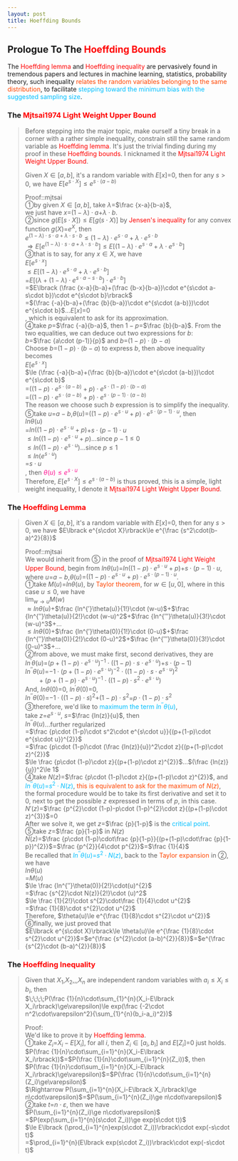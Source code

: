 ```yaml
---
layout: post
title: Hoeffding Bounds
---
```


## Prologue To The <font color="Red">Hoeffding Bounds</font>
<p class="message">
The <font color="Red">Hoeffding lemma</font> and <font color="Red">Hoeffding inequality</font> are pervasively found in tremendous papers 
and lectures in machine learning, statistics, probability theory, such inequality <font color="OrangeRed">relates the random variables 
belonging to the same distribution</font>, to facilitate <font color="DeepSkyBlue">stepping toward the minimum bias with the suggested sampling size</font>.  
</p>

### The <font color="Red">Mjtsai1974 Light Weight Upper Bound</font>
>Before stepping into the major topic, make ourself a tiny break in a corner with a rather simple inequality, constrain still the same random variable as <font color="Red">Hoeffding lemma</font>.  It's just the trivial finding during my proof in these <font color="Red">Hoeffding bounds</font>.  I nicknamed it the <font color="Red">Mjtsai1974 Light Weight Upper Bound</font>.  
>
>Given $X\in\lbrack a,b\rbrack$, it's a random variable with $E\lbrack x\rbrack$=$0$, then for any $s>0$, we have $E\lbrack e^{s\cdot X}\rbrack\le e^{s\cdot(a-b)}$  
>
>Proof::mjtsai  
>&#10112;by given $X\in\lbrack a,b\rbrack$, take $\lambda$=$\frac {x-a}{b-a}$,  
>we just have $x$=$(1-\lambda)\cdot a$+$\lambda\cdot b$.  
>&#10113;since $g(E\lbrack s\cdot X\rbrack)\le E\lbrack g(s\cdot X)\rbrack$ by <font color="Red">Jensen's inequality</font> for any convex function $g(X)$=$e^{X}$, then  
>$e^{(1-\lambda)\cdot s\cdot a+\lambda\cdot s\cdot b}\le (1-\lambda)\cdot e^{s\cdot a}+\lambda\cdot e^{s\cdot b}$  
>$\Rightarrow E\lbrack e^{(1-\lambda)\cdot s\cdot a+\lambda\cdot s\cdot b}\rbrack\le E\lbrack (1-\lambda)\cdot e^{s\cdot a}+\lambda\cdot e^{s\cdot b}\rbrack$  
>&#10114;that is to say, for any $x\in X$, we have  
>$E\lbrack e^{s\cdot x}\rbrack$  
>$\le E\lbrack (1-\lambda)\cdot e^{s\cdot a}+\lambda\cdot e^{s\cdot b}\rbrack$  
>=$E\lbrack (\lambda+(1-\lambda)\cdot e^{s\cdot a-s\cdot b})\cdot e^{s\cdot b}\rbrack$  
>=$E\lbrack (\frac {x-a}{b-a}+(\frac {b-x}{b-a})\cdot e^{s\cdot a-s\cdot b})\cdot e^{s\cdot b}\rbrack$  
>=$(\frac {-a}{b-a}+(\frac {b}{b-a})\cdot e^{s\cdot (a-b)})\cdot e^{s\cdot b}$...$E\lbrack x\rbrack$=$0$  
>, which is equivalent to ask for its approximation.   
>&#10115;take $p$=$\frac {-a}{b-a}$, then $1-p$=$\frac {b}{b-a}$.  From the two equalities, we can deduce out two expressions for $b$:  
>$b$=$\frac {a\cdot (p-1)}{p}$ and $b$=$(1-p)\cdot (b-a)$  
>Choose $b$=$(1-p)\cdot (b-a)$ to express $b$, then above inequality becomes  
>$E\lbrack e^{s\cdot x}\rbrack$  
>$\le (\frac {-a}{b-a}+(\frac {b}{b-a})\cdot e^{s\cdot (a-b)})\cdot e^{s\cdot b}$  
>=$((1-p)\cdot e^{s\cdot (a-b)}+p)\cdot e^{s\cdot (1-p)\cdot (b-a)}$  
>=$((1-p)\cdot e^{s\cdot (a-b)}+p)\cdot e^{s\cdot (p-1)\cdot (a-b)}$  
>The reason we choose such $b$ expression is to simplify the inequality.  
>&#10116;take $u$=$a-b$,$\theta(u)$=$((1-p)\cdot e^{s\cdot u}+p)\cdot e^{s\cdot (p-1)\cdot u}$, then  
>$ln\theta(u)$  
>=$ln((1-p)\cdot e^{s\cdot u}+p)$+$s\cdot (p-1)\cdot u$  
>$\le ln((1-p)\cdot e^{s\cdot u}+p)$...since $p-1\le 0$  
>$\le ln((1-p)\cdot e^{s\cdot u})$...since $p\le 1$    
>$\le ln(e^{s\cdot u})$  
>=$s\cdot u$  
>, then <font color="DeepPink">$\theta(u)\le e^{s\cdot u}$</font>  
>Therefore, $E\lbrack e^{s\cdot X}\rbrack\le e^{s\cdot(a-b)}$ is thus proved, this is a simple, light weight inequality, I denote it <font color="Red">Mjtsai1974 Light Weight Upper Bound</font>.  

### The <font color="Red">Hoeffding Lemma</font>
>Given $X\in\lbrack a,b\rbrack$, it's a random variable with $E\lbrack x\rbrack$=$0$, then for any $s>0$, we have $E\lbrack e^{s\cdot X}\rbrack\le e^{\frac {s^2\cdot(b-a)^2}{8}}$  
>
>Proof::mjtsai  
>We would inherit from &#10116; in the proof of <font color="Red">Mjtsai1974 Light Weight Upper Bound</font>, begin from $ln\theta(u)$=$ln((1-p)\cdot e^{s\cdot u}+p)$+$s\cdot (p-1)\cdot u$, where $u$=$a-b$,$\theta(u)$=$((1-p)\cdot e^{s\cdot u}+p)\cdot e^{s\cdot (p-1)\cdot u}$.  
>&#10112;take $M(u)$=$ln\theta(u)$, by <font color="OrangeRed">Taylor theorem</font>, for $w\in\lbrack u,0\rbrack$, where in this case $u\le 0$, we have  
>$\lim_{w\rightarrow u}M(w)$  
>$\approx ln\theta(u)$+$\frac {ln^{′}\theta(u)}{1!}\cdot (w-u)$+$\frac {ln^{″}\theta(u)}{2!}\cdot (w-u)^2$+$\frac {ln^{′″}\theta(u)}{3!}\cdot (w-u)^3$+...  
>$\le ln\theta(0)$+$\frac {ln^{′}\theta(0)}{1!}\cdot (0-u)$+$\frac {ln^{″}\theta(0)}{2!}\cdot (0-u)^2$+$\frac {ln^{′″}\theta(0)}{3!}\cdot (0-u)^3$+...  
>&#10113;from above, we must make first, second derivatives, they are  
>$ln^{′}\theta(u)$=$(p+(1-p)\cdot e^{s\cdot u})^{-1}\cdot ((1-p)\cdot s\cdot e^{s\cdot u})$+$s\cdot(p-1)$  
>$ln^{″}\theta(u)$=$-1\cdot (p+(1-p)\cdot e^{s\cdot u})^{-2}\cdot ((1-p)\cdot s\cdot e^{s\cdot u})^{2}$  
>$\;\;\;\;\;\;\;\;+(p+(1-p)\cdot e^{s\cdot u})^{-1}\cdot ((1-p)\cdot s^2\cdot e^{s\cdot u})$  
>And, $ln\theta(0)$=$0$, $ln^{′}\theta(0)$=$0$,  
>$ln^{″}\theta(0)$=$-1\cdot((1-p)\cdot s)^2$+$(1-p)\cdot s^2$=$p\cdot (1-p)\cdot s^2$  
>&#10114;therefore, we'd like to <font color="DeepSkyBlue">maximum the term $ln^{″}\theta(u)$</font>,  
>take $z$=$e^{s\cdot u}$, $s$=$\frac {ln(z)}{u}$, then  
>$ln^{″}\theta(u)$...further regularized  
>=$\frac {p\cdot (1-p)\cdot s^2\cdot e^{s\cdot u}}{(p+(1-p)\cdot e^{s\cdot u})^{2}}$  
>=$\frac {p\cdot (1-p)\cdot (\frac {ln(z)}{u})^2\cdot z}{(p+(1-p)\cdot z)^{2}}$  
>$\le \frac {p\cdot (1-p)\cdot z}{(p+(1-p)\cdot z)^{2}}$...$(\frac {ln(z)}{u})^2\le 1$  
>&#10115;take $N(z)$=$\frac {p\cdot (1-p)\cdot z}{(p+(1-p)\cdot z)^{2}}$, and <font color="DeepSkyBlue">$ln^{″}\theta(u)$=$s^2\cdot N(z)$</font>, <font color="OrangeRed">this is equivalent to ask for the maximum of $N(z)$</font>, the formal procedure would be to take its first derivative and set it to $0$, next to get the possible $z$ expressed in terms of $p$, in this case.  
>$N′(z)$=$\frac {p^{2}\cdot (1-p)-p\cdot (1-p)^{2}\cdot z}{(p+(1-p)\cdot z)^{3}}$=$0$  
>After we solve it, we get $z$=$\frac {p}{1-p}$ is the <font color="DeepSkyBlue">critical point</font>.  
>&#10116;take $z$=$\frac {p}{1-p}$ in $N(z)$  
>$N(z)$=$\frac {p\cdot (1-p)\cdot\frac {p}{1-p}}{(p+(1-p)\cdot\frac {p}{1-p})^{2}}$=$\frac {p^{2}}{4\cdot p^{2}}$=$\frac {1}{4}$  
>Be recalled that <font color="DeepSkyBlue">$ln^{″}\theta(u)$=$s^2\cdot N(z)$</font>, back to the <font color="OrangeRed">Taylor expansion</font> in &#10113;, we have  
>$ln\theta(u)$  
>=$M(u)$  
>$\le \frac {ln^{″}\theta(0)}{2!}\cdot(u)^{2}$  
>=$\frac {s^{2}\cdot N(z)}{2!}\cdot (u)^2$  
>$\le \frac {1}{2!}\cdot s^{2}\cdot\frac {1}{4}\cdot u^{2}$  
>=$\frac {1}{8}\cdot s^{2}\cdot u^{2}$  
>Therefore, $\theta(u)\le e^{\frac {1}{8}\cdot s^{2}\cdot u^{2}}$  
>&#10117;finally, we just proved that  
>$E\lbrack e^{s\cdot X}\rbrack\le \theta(u)\le e^{\frac {1}{8}\cdot s^{2}\cdot u^{2}}$=$e^{\frac {s^{2}\cdot (a-b)^{2}}{8}}$=$e^{\frac {s^{2}\cdot (b-a)^{2}}{8}}$  

### The <font color="Red">Hoeffding Inequality</font>
>Given that $X_1$,$X_2$,,,$X_n$ are independent random variables with $a_i\le X_i\le b_i$, then  
>$\;\;\;\;P(\frac {1}{n}\cdot\sum_{1}^{n}(X_i-E\lbrack X_i\rbrack)\ge\varepsilon)\le exp(\frac {-2\cdot n^2\cdot\varepsilon^2}{\sum_{1}^{n}(b_i-a_i)^2})$  
>
>Proof:  
>We'd like to prove it by <font color="Red">Hoeffding lemma</font>.  
>&#10112;take $Z_i$=$X_i-E\lbrack X_i\rbrack$, for all $i$, then $Z_i\in\lbrack a_i,b_i\rbrack$ and $E\lbrack Z_i\rbrack$=$0$ just holds.  
>$P(\frac {1}{n}\cdot\sum_{i=1}^{n}(X_i-E\lbrack X_i\rbrack))$=$P(\frac {1}{n}\cdot\sum_{i=1}^{n}(Z_i))$, then  
>$P(\frac {1}{n}\cdot\sum_{i=1}^{n}(X_i-E\lbrack X_i\rbrack)\ge\varepsilon)$=$P(\frac {1}{n}\cdot\sum_{i=1}^{n}(Z_i)\ge\varepsilon)$  
>$\Rightarrow P(\sum_{i=1}^{n}(X_i-E\lbrack X_i\rbrack)\ge n\cdot\varepsilon)$=$P(\sum_{i=1}^{n}(Z_i)\ge n\cdot\varepsilon)$  
>&#10113;take $t$=$n\cdot\varepsilon$, then we have  
>$P(\sum_{i=1}^{n}(Z_i)\ge n\cdot\varepsilon)$  
>=$P(exp(\sum_{i=1}^{n}(s\cdot Z_i))\ge exp(s\cdot t))$  
>$\le E\lbrack (\prod_{i=1}^{n}exp(s\cdot Z_i))\rbrack\cdot exp(-s\cdot t)$  
>=$\prod_{i=1}^{n}(E\lbrack exp(s\cdot Z_i))\rbrack\cdot exp(-s\cdot t)$  


<!-- Γ -->
<!-- \frac{\Gamma(k + n)}{\Gamma(n)} \frac{1}{r^k}  -->
<!-- \mbox{\large$\vert$}\nolimits_0^\infty -->
<!-- \vert_0^\infty -->
<!-- &prime; ′ -->
<!-- &Prime; ″ -->
<!-- \overline{X_n} -->
<!-- \frac{{\overline {X_n}}-\mu}{S/\sqrt n} -->
<!-- \lim_{t\rightarrow\infty} -->
<!-- \begin{array}{l}f'(x)\\f''(x)\\f'''(x)\\f''''(x)\end{array} -->
<!-- \\{Z\vert Z\ge t\\} -->
<!-- Z\in\lbrack a,b\rbrack -->
<!-- E\lbrack Z\rbrack -->
<!-- Var\lbrack Z\rbrack -->
<!-- \left|X\right| absolute value of X-->
<!-- \Leftrightarrow -->
<!-- \ln\left(\right)-->
<!-- \prod_{}^{}-->

<!-- Notes -->
<!-- <font color="OrangeRed">items, verb, to make it the focus</font> -->
<!-- <font color="Red">KKT</font> -->
<!-- <font color="Red">SMO heuristics</font> -->
<!-- <font color="Red">F</font> distribution -->
<!-- <font color="Red">t</font> distribution -->
<!-- <font color="DeepSkyBlue">suggested item, soft item</font> -->
<!-- <font color="RoyalBlue">old alpha</font> -->
<!-- <font color="Green">new alpha</font> -->

<!-- <font color="DeepPink">positive conclusion, finding</font> -->
<!-- <font color="RosyBrown">negative conclusion, finding</font> -->

<!-- <font color="#00ADAD">policy</font> -->
<!-- <font color="#6100A8">full observable</font> -->
<!-- <font color="#FFAC12">partial observable</font> -->
<!-- <font color="#EB00EB">stochastic</font> -->
<!-- <font color="#8400E6">state transition</font> -->
<!-- <font color="#D600D6">discount factor gamma $\gamma$</font> -->
<!-- <font color="#D600D6">$V(S)$</font> -->
<!-- <font color="#9300FF">immediate reward R(S)</font> -->